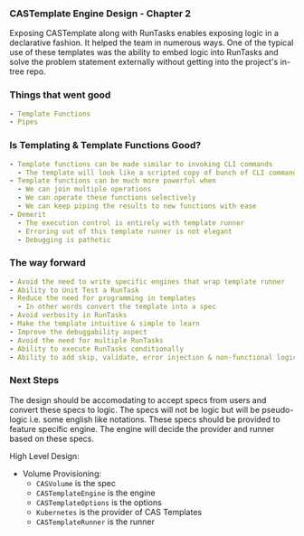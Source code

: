 ### CASTemplate Engine Design - Chapter 2
Exposing CASTemplate along with RunTasks enables exposing logic in a declarative fashion. It helped the team in numerous ways. One of the typical use of these templates was the ability to embed logic into RunTasks and solve the problem statement
externally without getting into the project's in-tree repo. 

### Things that went good
```yaml
- Template Functions
- Pipes
```

### Is Templating & Template Functions Good?
```yaml
- Template functions can be made similar to invoking CLI commands
  - The template will look like a scripted copy of bunch of CLI commands on terminals
- Template functions can be much more powerful when
  - We can join multiple operations
  - We can operate these functions selectively
  - We can keep piping the results to new functions with ease
- Demerit
  - The execution control is entirely with template runner
  - Erroring out of this template runner is not elegant
  - Debugging is pathetic
```

### The way forward
```yaml
- Avoid the need to write specific engines that wrap template runner
- Ability to Unit Test a RunTask
- Reduce the need for programming in templates
  - In other words convert the template into a spec
- Avoid verbosity in RunTasks
- Make the template intuitive & simple to learn
- Improve the debuggability aspect
- Avoid the need for multiple RunTasks
- Ability to execute RunTasks conditionally
- Ability to add skip, validate, error injection & non-functional logic
```

### Next Steps
The design should be accomodating to accept specs from users and convert these specs to logic. The specs will not be logic
but will be pseudo-logic i.e. some english like notations. These specs should be provided to feature specific engine. The 
engine will decide the provider and runner based on these specs.

High Level Design:
- Volume Provisioning:
  - `CASVolume` is the spec
  - `CASTemplateEngine` is the engine
  - `CASTemplateOptions` is the options
  - `Kubernetes` is the provider of CAS Templates
  - `CASTemplateRunner` is the runner
